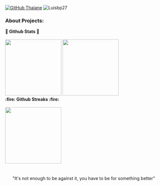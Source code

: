 [![GitHub Thaiane](https://img.shields.io/github/followers/Luisbp27?label=follow&style=social)](https://github.com/Luisbp27)
<img src="https://komarev.com/ghpvc/?username=Luisbp27&label=Profile%20views&color=59405c&style=flat" alt="Luisbp27" />

### About Projects:
	
<summary><b>🌟 Github Stats 🌟</b></summary>
<br/>
<img height="180em" src="https://github-readme-stats.vercel.app/api?username=Luisbp27&show_icons=true&theme=react&hide_border=true&&count_private=true&include_all_commits=true" />
<img height="180em" src="https://github-readme-stats.vercel.app/api/top-langs/?username=Luisbp27&exclude_repo=KNN-Image-Classification&show_icons=true&hide_border=true&layout=compact&langs_count=8&theme=react&hide=jupyter%20notebook"/>
	
<summary><b> :fire: Github Streaks :fire: </b></summary>
<br/>
<img height="180em" src="https://github-readme-streak-stats.herokuapp.com/?user=Luisbp27&hide_border=true&theme=react" />

#
<div align="center">
	
"It's not enough to be against it, you have to be for something better"
</div>

